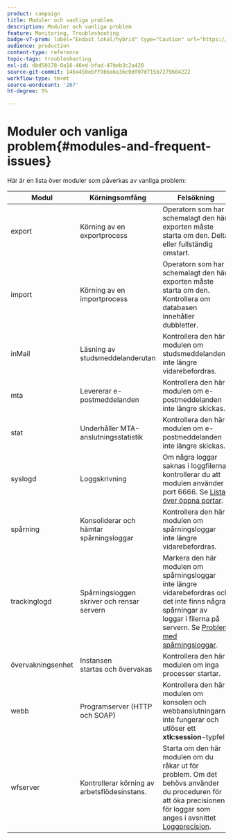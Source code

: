 ```yaml
---
product: campaign
title: Moduler och vanliga problem
description: Moduler och vanliga problem
feature: Monitoring, Troubleshooting
badge-v7-prem: label="Endast lokal/hybrid" type="Caution" url="https://experienceleague.adobe.com/docs/campaign-classic/using/installing-campaign-classic/architecture-and-hosting-models/hosting-models-lp/hosting-models.html?lang=sv" tooltip="Gäller endast lokala och hybrida driftsättningar"
audience: production
content-type: reference
topic-tags: troubleshooting
exl-id: dbd50178-0a16-46ed-bfad-47beb3c2a420
source-git-commit: 14ba450ebff9bba6a36c0df07d715b7279604222
workflow-type: tm+mt
source-wordcount: '267'
ht-degree: 5%

---
```


# Moduler och vanliga problem{#modules-and-frequent-issues}



Här är en lista över moduler som påverkas av vanliga problem:

<table> 
 <thead> 
  <tr> 
   <th> Modul </th> 
   <th> Körningsomfång </th> 
   <th> Felsökning </th> 
  </tr> 
 </thead> 
 <tbody> 
  <tr> 
   <td> export </td> 
   <td> Körning av en exportprocess <br /> </td> 
   <td> Operatorn som har schemalagt den här exporten måste starta om den. Delta eller fullständig omstart.<br /> </td> 
  </tr> 
  <tr> 
   <td> import </td> 
   <td> Körning av en importprocess <br /> </td> 
   <td> Operatorn som har schemalagt den här exporten måste starta om den. Kontrollera om databasen innehåller dubbletter.<br /> </td> 
  </tr> 
  <tr> 
   <td> inMail </td> 
   <td> Läsning av studsmeddelanderutan <br /> </td> 
   <td> Kontrollera den här modulen om studsmeddelanden inte längre vidarebefordras.<br /> </td> 
  </tr> 
  <tr> 
   <td> mta </td> 
   <td> Levererar e-postmeddelanden<br /> </td> 
   <td> Kontrollera den här modulen om e-postmeddelanden inte längre skickas.<br /> </td> 
  </tr> 
  <tr> 
   <td> stat </td> 
   <td> Underhåller MTA-anslutningsstatistik<br /> </td> 
   <td> Kontrollera den här modulen om e-postmeddelanden inte längre skickas.<br /> </td> 
  </tr> 
  <tr> 
   <td> syslogd </td> 
   <td> Loggskrivning<br /> </td> 
   <td> Om några loggar saknas i loggfilerna kontrollerar du att modulen använder port 6666. Se <a href="../../production/using/general-architecture.md#list-of-open-ports" target="_blank">Lista över öppna portar</a>.<br /> </td> 
  </tr> 
  <tr> 
   <td> spårning </td> 
   <td> Konsoliderar och hämtar spårningsloggar <br /> </td> 
   <td> Kontrollera den här modulen om spårningsloggar inte längre vidarebefordras.<br /> </td> 
  </tr> 
  <tr> 
   <td> trackinglogd </td> 
   <td> Spårningsloggen skriver och rensar servern <br /> </td> 
   <td> Markera den här modulen om spårningsloggar inte längre vidarebefordras och det inte finns några spårningar av loggar i filerna på servern. Se <a href="../../production/using/tracking-logs-issues.md" target="_blank">Problem med spårningsloggar</a>.<br /> </td> 
  </tr> 
  <tr> 
   <td> övervakningsenhet </td> 
   <td> Instansen <br /> startas och övervakas </td> 
   <td> Kontrollera den här modulen om inga processer startar.<br /> </td> 
  </tr> 
  <tr> 
   <td> webb </td> 
   <td> Programserver (HTTP och SOAP)<br /> </td> 
   <td> Kontrollera den här modulen om konsolen och webbanslutningarna inte fungerar och utlöser ett <strong>xtk:session</strong>-typfel<br /> </td> 
  </tr> 
  <tr> 
   <td> wfserver </td> 
   <td> Kontrollerar körning av arbetsflödesinstans.<br /> </td> 
   <td> Starta om den här modulen om du råkar ut för problem. Om det behövs använder du proceduren för att öka precisionen för loggar som anges i avsnittet <a href="../../production/using/log-precision.md" target="_blank">Loggprecision</a>.<br /> </td> 
  </tr> 
 </tbody> 
</table>
